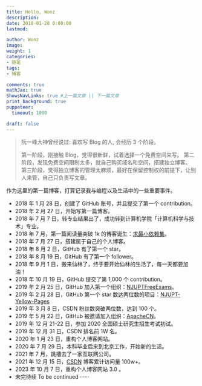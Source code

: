 ```yaml
---
title: Hello, Wonz
description: 
date: 2018-01-28 0:00:00
lastmod:

author: Wonz
image: 
weight: 1
categories:
- 随笔
tags:
- 博客

comments: true
mathJax: true
ShowsNavLinks: true #上一篇文章 || 下一篇文章
print_background: true
puppeteer:
  timeout: 1000

draft: false
---
```

> 阮一峰大神曾经说过: 喜欢写 Blog 的人, 会经历 3 个阶段。
>
> 第一阶段，刚接触 Blog，觉得很新鲜，试着选择一个免费空间来写。
> 第二阶段，发现免费空间限制太多，就自己购买域名和空间，搭建独立博客。
> 第三阶段，觉得独立博客的管理太麻烦，最好在保留控制权的前提下，让别人来管，自己只负责写文章。

作为这里的第一篇博客，打算记录我与编程以及生活中的一些重要事件。

* 2018 年 1 月 28 日，创建了 GitHub 账号，并且提交了第一个 contribution。
* 2018 年 2 月 27 日，开始写第一篇博客。
* 2018 年 7 月 7 日，转专业结果出了，成功转到计算机学院「计算机科学与技术」专业。
* 2018 年 7 月，第一篇阅读量突破 1k 的博客诞生：[求最小依赖集](https://blog.csdn.net/wonz5130/article/details/80465245)。
* 2018 年 7 月 27 日，搭建属于自己的个人博客。
* 2018 年 8 月 2 日，GitHub 有了第一个 star。
* 2018 年 8 月 19 日，GitHub 有了第一个 follower。
* 2018 年 9 月 1 日，搬来仙林了，终于要开始仙林的生活了，每一天都要加油！
* 2018 年 10 月 19 日，GitHub 提交了第 1,000 个 contribution。
* 2019 年 2 月 25 日，GitHub 加入第一个组织：[NJUPTFreeExams](https://github.com/NJUPTFreeExams)。
* 2019 年 2 月 28 日，GitHub 第一个 star 数达两位数的项目：[NJUPT-Yellow-Pages](https://github.com/Wonz5130/NJUPT-Yellow-Pages)
* 2019 年 3 月 8 日，CSDN 粉丝数突破两位数，达到 100 个。
* 2019 年 5 月 22 日，GitHub 被邀请加入组织：[ApacheCN](https://github.com/apachecn)。
* 2019 年 12 月 21-22 日，参加 2020 全国硕士研究生招生考试初试。
* 2019 年 12 月 31 日，CSDN 排名前 1W 名。
* 2020 年 1 月 23 日，重构个人博客网站。
* 2020 年 7 月 29 日，本科毕业后来到北京工作，开始新的生活。
* 2021 年 7 月，跳槽去了一家互联网公司。
* 2021 年 12 月 15 日，[CSDN](https://wonzwang.blog.csdn.net/?type=blog) 博客累计访问量 100w+。
* 2023 年 10 月 7 日，重构个人博客网站 3.0 。
* 未完待续 To be continued ······
